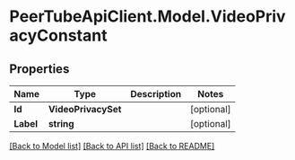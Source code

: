 # PeerTubeApiClient.Model.VideoPrivacyConstant

## Properties

Name | Type | Description | Notes
------------ | ------------- | ------------- | -------------
**Id** | **VideoPrivacySet** |  | [optional] 
**Label** | **string** |  | [optional] 

[[Back to Model list]](../README.md#documentation-for-models) [[Back to API list]](../README.md#documentation-for-api-endpoints) [[Back to README]](../README.md)


